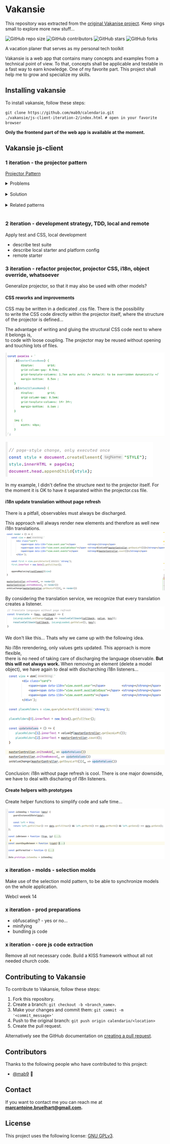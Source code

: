 # Vakansie

This repository was extracted from the [original Vakanise project](https://github.com/mab9/vakansie). Keep sings small to explore more new stuff... 

<!--- These are examples. See https://shields.io for others or to customize this set of shields. You might want to include dependencies, project status and licence info here --->
![GitHub repo size](https://img.shields.io/github/repo-size/mab9/calendario)
![GitHub contributors](https://img.shields.io/github/contributors/mab9/calendario)
![GitHub stars](https://img.shields.io/github/stars/mab9/calendario?style=social)
![GitHub forks](https://img.shields.io/github/forks/mab9/calendario?style=social)
<!--![Twitter Follow](https://img.shields.io/twitter/follow/mab9?style=social)-->

A vacation planer that serves as my personal tech toolkit 

Vakansie is a web app that contains many concepts and examples from a technical point of view. 
To that, concepts shall be applicable and testable in a fast way to earn knowledge. One of my favorite part. 
This project shall help me to grow and specialize my skills. 


## Installing vakansie

To install vakansie, follow these steps:

``` 
git clone https://github.com/mab9/calendario.git
./vakansie/js-client-iteration-2/index.html # open in your favorite browser
```

**Only the frontend part of the web app is available at the moment.** 


## Vakansie js-client

### 1 iteration - the projector pattern

[Projector Pattern](https://github.com/mab9/calendario/blob/main/js-client-iteration-1/index.html)

<details>
    <summary>Problems</summary>
    <li>
        Implementing dedicated views for many screens
        including model binding leads to much code that
        needs to be created, tested, and maintained.
    </li>
    <li>
        Moreover, this code is UI-toolkit specific and
        needs to be replaced with any change of the
        toolkit. The sheer amount of code can make this
        prohibitively expensive.
    </li>
</details>
<br>

<details>
    <summary>Solution</summary>
    <li>Rich Presentation Models / Attributes</li>
    <li>Abstract Factory (GOF): IProjector</li>
</details>
<br>

<details>
    <summary>Related patterns</summary>
    <li>Components - Dependency to data is reversed. Can be used as projection target.</li>
    <li>Abstract UI Toolkit - Applicable in a limited context, where least common denominator between all UI technologies is OK</li>
</details>
<br>


### 2 iteration - development strategy, TDD, local and remote

Apply test and CSS, local development

- describe test suite
- describe local starter and platform config
- remote starter

### 3 iteration - refactor projector, projector CSS, i18n, object override, whatsoever

Generalize projector, so that it may also be used with other models?

#### CSS reworks and improvements
CSS may be written in a dedicated .css file. There is the possibility <br> to write the CSS code directly within the projector itself, where the structure of the projector is defined...  

The advantage of writing and gluing the structural CSS code next to where it belongs is,<br> to code with loose coupling. The projector may be reused without opening and touching lots of files.   

![css-in-js.png](resources/css-in-js.png)

![css-in-js-glue.png](resources/css-in-js-glue.png)

In my example, I didn't define the structure next to the projector itself. For the moment it is OK to have it separated within the projector.css file.

#### i18n update translation without page refresh

There is a pitfall, observables must always be discharged. 

This approach will always render new elements and therefore as well new i18n translations. 
![i18n-override.png](resources/i18n-override.png)

By considering the translation service, we recognize that every translation creates a listener.
![i18n-listener.png](resources/i18n-listener.png)

We don't like this... Thats why we came up with the following idea.

No i18n rerendering, only values gets updated. This approach is more flexible, <br>
there is no need of taking care of discharging the language observable. <strong>But this will not always work.</strong>
When removing an element (delete a model object), we have again to deal with discharching i18n listeners...
![i18n-onchange.png](resources/i18n-onchange.png)

Conclusion: i18n without page refresh is cool. There is one major downside, we have to deal with discharing of i18n listeners.

#### Create helpers with prototypes 

Create helper functions to simplify code and safe time...

![img.png](resources/date-prototype.png)

### x iteration - molds - selection molds

Make use of the selection mold pattern, to be able to synchronize models on the whole application.

Webcl week 14

### x iteration - prod preparations

- obfuscating? - yes or no...
- minifying
- bundling js code

### x iteration - core js code extraction

Remove all not necessary code. Build a KISS framework without all not needed
church code. 

## Contributing to Vakansie

<!--- If your README is long or you have some specific process or steps you want contributors to follow, consider creating a separate CONTRIBUTING.md file--->
To contribute to Vakansie, follow these steps:

1. Fork this repository.
2. Create a branch: `git checkout -b <branch_name>`.
3. Make your changes and commit them: `git commit -m '<commit_message>'`
4. Push to the original branch: `git push origin calendario/<location>`
5. Create the pull request.

Alternatively see the GitHub documentation on [creating a pull request](https://help.github.com/en/github/collaborating-with-issues-and-pull-requests/creating-a-pull-request).

## Contributors

Thanks to the following people who have contributed to this project:

* [@mab9](https://github.com/mab9) 📖

<!-- You might want to consider using something like the [All Contributors](https://github.com/all-contributors/all-contributors) specification and its [emoji key](https://allcontributors.org/docs/en/emoji-key). -->

## Contact

If you want to contact me you can reach me at **marcantoine.bruelhart@gmail.com.**

## License
<!--- If you're not sure which open license to use see https://choosealicense.com/--->

This project uses the following license: [GNU GPLv3](https://choosealicense.com/licenses/gpl-3.0/).
